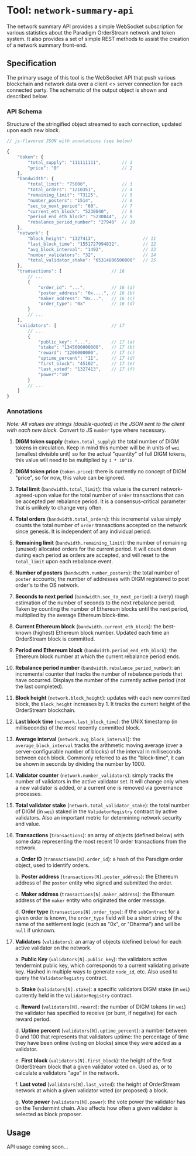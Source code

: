 # Tool: `network-summary-api`

The network summary API provides a simple WebSocket subscription for various statistics about the Paradigm OrderStream network and token system. It also provides a set of simple REST methods to assist the creation of a network summary front-end. 

## Specification

The primary usage of this tool is the WebSocket API that push various blockchain and network data over a client <> server connection for each connected party. The schematic of the output object is shown and described below.

### API Schema

Structure of the stringified object streamed to each connection, updated upon each new block. 

```js
// js-flavored JSON with annotations (see below) 

{
    "token": {
        "total_supply": "111111111",        // 1
        "price": "0"                        // 2
    },
    "bandwidth": {
        "total_limit": "75000",             // 3
        "total_orders": "1210351",          // 4
        "remaining_limit": "73125",         // 5
        "number_posters": "1514",           // 6
        "sec_to_next_period": "60",         // 7
        "current_eth_block": "5230840",     // 8
        "period_end_eth_block": "5230844",  // 9
        "rebalance_period_number": "27940"  // 10
    },
    "network": {
        "block_height": "1327413",                  // 11     
        "last_block_time": "1551727994832",         // 12
        "avg_block_interval": "1492",               // 13
        "number_validators": "32",                  // 14
        "total_validator_stake": "65314806500000"   // 15
    },
    "transactions": [                   // 16
        // ...
        {   
            "order_id": "...",          // 16 (a)
            "poster_address": "0x....", // 16 (b)
            "maker_address": "0x...",   // 16 (c)
            "order_type": "0x"          // 16 (d)
        }
        // ...
    ],
    "validators": [                     // 17 
        // ...
        {
            "public_key": "...",        // 17 (a)
            "stake": "1345600000000",   // 17 (b)
            "reward": "1200000000",     // 17 (c)
            "uptime_percent": "11",     // 17 (d)
            "first_block": "45102",     // 17 (e)
            "last_voted": "1327413",    // 17 (f)
            "power":"10"
        }
        // ...
    ]
}
```

### Annotations

_*Note: All values are strings (double-quoted) in the JSON sent to the client with each new block.*_ Convert to JS `number` type where necessary.

1. **DIGM token supply** (`token.total_supply`): the total number of DIGM tokens in circulation. Keep in mind this number will be in units of `wei` (smallest divisible unit) so for the actual "quantity" of full DIGM tokens, this value will need to be multiplied by `1 * 10^18`.

1. **DIGM token price** (`token.price`): there is currently no concept of DIGM "price", so for now, this value can be ignored. 

1. **Total limit** (`bandwidth.total_limit`): this value is the current network-agreed-upon value for the total number of `order` transactions that can be accepted per rebalance period. It is a consensus-critical parameter that is unlikely to change very often.

1. **Total orders** (`bandwidth.total_orders`): this incremental value simply counts the total number of `order` transactions accepted on the network since genesis. It is independent of any individual period.

1. **Remaining limit** (`bandwidth.remaining_limit`): the number of remaining (unused) allocated orders for the current period. It will count down during each period as orders are accepted, and will reset to the `total_limit` upon each rebalance event. 

1. **Number of posters** (`bandwidth.number_posters`): the total number of `poster` accounts; the number of addresses with DIGM registered to post order's to the OS network.

1. **Seconds to next period** (`bandwidth.sec_to_next_period`): a (very) rough estimation of the number of seconds to the next rebalance period. Taken by counting the number of Ethereum blocks until the next period, multiplied by the average Ethereum block-time.

1. **Current Ethereum block** (`bandwidth.current_eth_block`): the best-known (highest) Ethereum block number. Updated each time an OrderStream block is committed.

1. **Period end Ethereum block** (`bandwidth.period_end_eth_block`): the Ethereum block number at which the current rebalance period ends.

1. **Rebalance period number** (`bandwidth.rebalance_period_number`): an incremental counter that tracks the number of rebalance periods that have occurred. Displays the number of the currently active period (not the last completed).

1. **Block height** (`network.block_height`): updates with each new committed block, the `block_height` increases by 1. It tracks the current height of the OrderStream blockchain. 

1. **Last block time** (`network.last_block_time`): the UNIX timestamp (in milliseconds) of the most recently committed block.

1. **Average interval** (`network.avg_block_interval`): the `average_block_interval` tracks the arithmetic moving average (over a server-configurable number of blocks) of the interval in milliseconds between each block. Commonly referred to as the "block-time", it can be shown in seconds by dividing the number by 1000.

1. **Validator counter** (`network.number_validators`): simply tracks the number of validators in the active validator set. It will change only when a new validator is added, or a current one is removed via governance processes. 

1. **Total validator stake** (`network.total_validator_stake`): the total number of DIGM (in `wei`) staked in the `ValidatorRegistry` contract by active validators. Also an important metric for determining network security and value. 

1. **Transactions** (`transactions`): an array of objects (defined below) with some data representing the most recent 10 order transactions from the network.

    a. **Order ID** (`transactions[N].order_id`): a hash of the Paradigm order object, used to identify orders.

    b. **Poster address** (`transactions[N].poster_address`): the Ethereum address of the `poster` entity who signed and submitted the order.

    c. **Maker address** (`transactions[N].maker_address`): the Ethereum address of the `maker` entity who originated the order message.

    d. **Order type** (`transactions[N].order_type`): if the `subContract` for a given order is known, the `order_type` field will be a short string of the name of the settlement logic (such as "0x", or "Dharma") and will be `null` if unknown.

1. **Validators** (`validators`): an array of objects (defined below) for each active validator on the network. 

    a. **Public Key** (`validators[N].public_key`): the validators active tendermint public key, which corresponds to a current validating private key. Hashed in multiple ways to generate `node_id`, etc. Also used to query the `ValidatorRegistry` contract.

    b. **Stake** (`validators[N].stake`): a specific validators DIGM stake (in `wei`) currently held in the `ValidatorRegistry` contract.

    c. **Reward** (`validators[N].reward`): the number of DIGM tokens (in `wei`) the validator has specified to receive (or burn, if negative) for each reward period.

    d. **Uptime percent** (`validators[N].uptime_percent`): a number between 0 and 100 that represents that validators uptime: the percentage of time they have been online (voting on blocks) since they were added as a validator.

    e. **First block** (`validators[N].first_block`): the height of the first OrderStream block that a given validator voted on. Used as, or to calculate a validators "age" in the network.

    f. **Last voted** (`validators[N].last_voted`): the height of OrderStream network at which a given validator voted (or proposed) a block.

    g. **Vote power** (`validators[N].power`): the vote power the validator has on the Tendermint chain. Also affects how often a given validator is selected as block proposer.

## Usage

API usage coming soon...
